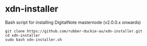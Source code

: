 # xdn-installer

Bash script for installing DigitalNote masternode (v2.0.0.x onwards)
```
git clone https://github.com/rubber-duckie-au/xdn-installer.git
cd xdn-installer
sudo bash xdn-installer.sh
```
